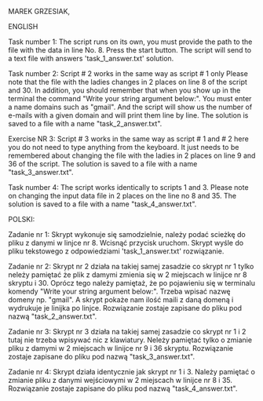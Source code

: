 MAREK GRZESIAK,


ENGLISH

Task number 1:
The script runs on its own, you must provide the path to the file
with the data in line No. 8. Press the start button. The script will send
to a text file with answers 'task_1_answer.txt'
solution.

Task number 2:
Script # 2 works in the same way as script # 1 only
Please note that the file with the ladies changes in 2 places
on line 8 of the script and 30.
In addition, you should remember that when you show up in the terminal
the command "Write your string argument below:". You must enter a name
domains such as "gmail". And the script will show us the number of e-mails with a given domain
and will print them line by line.
The solution is saved to a file with a name
"task_2_answer.txt".

Exercise NR 3:
Script # 3 works in the same way as script # 1 and # 2
here you do not need to type anything from the keyboard. It just needs to be remembered
about changing the file with the ladies in 2 places on line 9 and 36 of the script.
The solution is saved to a file with a name
"task_3_answer.txt".

Task number 4:
The script works identically to scripts 1 and 3. Please note
on changing the input data file in 2 places on the line no
8 and 35. The solution is saved to a file with a name
"task_4_answer.txt".


POLSKI:

Zadanie nr 1:
Skrypt wykonuje się samodzielnie, należy podać scieżkę do pliku
z danymi w linjce nr 8. Wcisnąć przycisk uruchom. Skrypt wyśle
do pliku tekstowego z odpowiedziami 'task_1_answer.txt'
rozwiązanie.

Zadanie nr 2:
Skrypt nr 2 działa na takiej samej zasadzie co skrypt nr 1 tylko
neleży pamiętać że plik z damymi zmienia się w 2 miejscach
w linijce nr 8 skryptu i 30.
Oprócz tego należy pamiętaż, że po pojawieniu się w terminalu 
komendy "Write your string argument below:". Trzeba wpisać nazwę
domeny np. "gmail". A skrypt pokaże nam ilość maili z daną domeną
i wydrukuje je linijka po linjce. 
Rozwiązanie zostaje zapisane do pliku pod nazwą 
"task_2_answer.txt".

Zadanie nr 3:
Skrypt nr 3 działa na takiej samej zasadzie co skrypt nr 1 i 2 
tutaj nie trzeba wpisywać nic z klawiatury. Neleży pamiętać tylko 
o zmianie pliku z damymi w 2 miejscach w linijce nr 9 i 36 skryptu.
Rozwiązanie zostaje zapisane do pliku pod nazwą 
"task_3_answer.txt".

Zadanie nr 4:
Skrypt działa identycznie jak skrypt nr 1 i 3. Należy pamiętać 
o zmianie pliku z danymi wejściowymi w 2 miejscach w linijce nr 
8 i 35. Rozwiązanie zostaje zapisane do pliku pod nazwą 
"task_4_answer.txt".
